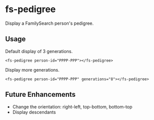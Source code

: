 # fs-pedigree

Display a FamilySearch person's pedigree.

## Usage

Default display of 3 generations.

    <fs-pedigree person-id="PPPP-PPP"></fs-pedigree>
    
Display more generations.

    <fs-pedigree person-id="PPPP-PPP" generations="8"></fs-pedigree>
    
## Future Enhancements

* Change the orientation: right-left, top-bottom, bottom-top
* Display descendants